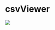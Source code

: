 # csvViewer

<img 
src="https://lh3.googleusercontent.com/pw/AM-JKLW8ritgdy_PEv-jFZrf35Z7WCWqjD4EIg1WNjIPUjv1AdA0lmxlDEFGcmxVXfbI_b4IxNwyIeF0M4JvlA4vk08SBy_cRQABKtKo9lE0JK4m-LtgG7Xdtb39AjXk7nKXCfFm7LR53kHI_dCYsQxdyfr2kA=w1202-h532-no?authuser=0"/>
<br />
